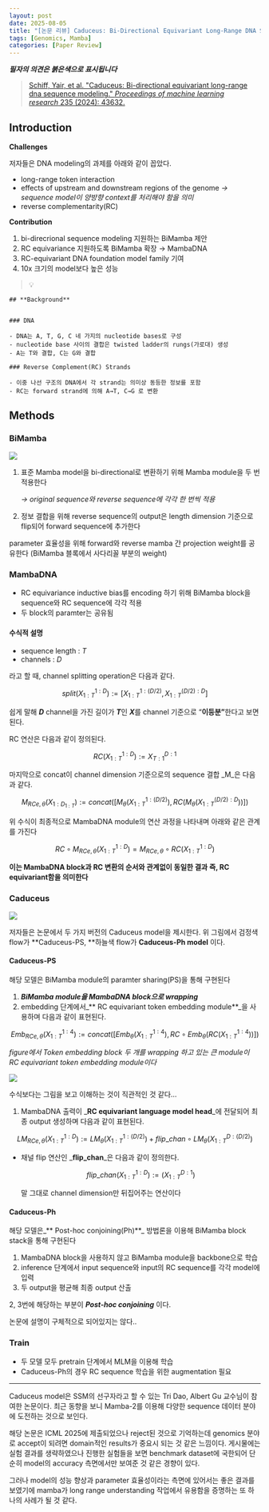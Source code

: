 ```yaml
---
layout: post
date: 2025-08-05
title: "[논문 리뷰] Caduceus: Bi-Directional Equivariant Long-Range DNA Sequence Modeling"
tags: [Genomics, Mamba]
categories: [Paper Review]
---
```


<span class="notion-red">_**필자의 의견은 붉은색으로 표시됩니다**_</span>


> [Schiff, Yair, et al. "Caduceus: Bi-directional equivariant long-range dna sequence modeling." ](https://pmc.ncbi.nlm.nih.gov/articles/PMC12189541/)[_Proceedings of machine learning research_](https://pmc.ncbi.nlm.nih.gov/articles/PMC12189541/)[ 235 (2024): 43632.](https://pmc.ncbi.nlm.nih.gov/articles/PMC12189541/)



## Introduction


**Challenges**


저자들은 DNA modeling의 과제를 아래와 같이 꼽았다.

- long-range token interaction
- effects of upstream and downstream regions of the genome 
_→ sequence model이 양방향 context를 처리해야 함을 의미_
- reverse complementarity(RC)

**Contribution**

1. bi-direcrional sequence modeling 지원하는 BiMamba 제안
1. RC equivariance 지원하도록 BiMamba 확장 → MambaDNA
1. RC-equivariant DNA foundation model family 기여
1. 10x 크기의 model보다 높은 성능

> 💡 


	## **Background**


	### DNA

	- DNA는 A, T, G, C 네 가지의 nucleotide bases로 구성
	- nucleotide base 사이의 결합은 twisted ladder의 rungs(가로대) 생성
	- A는 T와 결합, C는 G와 결합

	### Reverse Complement(RC) Strands

	- 이중 나선 구조의 DNA에서 각 strand는 의미상 동등한 정보를 포함
	- RC는 forward strand에 의해 A→T, C→G 로 변환


## Methods



### BiMamba


![](https://prod-files-secure.s3.us-west-2.amazonaws.com/542b861c-36a8-4051-84e5-8804b6728dba/2c247d59-7815-4980-99f0-8f0d21f445a7/image.png?X-Amz-Algorithm=AWS4-HMAC-SHA256&X-Amz-Content-Sha256=UNSIGNED-PAYLOAD&X-Amz-Credential=ASIAZI2LB466YERWBGMN%2F20250916%2Fus-west-2%2Fs3%2Faws4_request&X-Amz-Date=20250916T090129Z&X-Amz-Expires=3600&X-Amz-Security-Token=IQoJb3JpZ2luX2VjEBEaCXVzLXdlc3QtMiJIMEYCIQC4uDX64VUwcnBMYE7pqoJvipqvzv0NrAITo3UGNW80GAIhAOt1pSxg0swM4jMKBEq7lePV%2FtK6MTPqLJzHIHFYZa6XKogECIr%2F%2F%2F%2F%2F%2F%2F%2F%2F%2FwEQABoMNjM3NDIzMTgzODA1IgxE3hpF6LZo%2BsMEMmoq3APsGPlON5uR8pBwx0wExF6eWT0uOT60AIa8NA67myzqrCnSDw%2FbX4L6XbxCAvWauaCa2g4%2FgxQIzoyCwcG9VD7TRae949g%2Frgs0SvzZ%2FJvEiRNbiGlGvBPA5zp87T8YvPCqXjJY7s6cPxwX%2FIpMUnV2uZXR3mHmw17l7NZyKax3c8WygXY34ASQcYDY0XOmqGVWGdQXzakqmJpGppps7UqikRNCe3embqR8Sn%2BZi8rdDktruwxY4gIb7hiWQOmUYG4JIC%2FCrN5KwGY0QyjuingFL4aphZt6nRVrzIFw8AZ11h%2FFceKLHRFq4g2ZNVNmU0Pqx8yoy9JcE2xg9L8DaXh3Hrrb9gwCwAqCGwmK9aW8j3jYQ4eJoO6WYIQwKmm8aKSqgtYChrFyjxxFhvC%2BYx0tzqcNo6hhl5AqoAfTItlWQGZldL6f6USOufxrQvALS1EZ5tjDZAt%2FXp12BTcZ39%2FjvenuZuQl6FvyrQAv4q8tL6kyV62vo1MT0CaGbLm72DP0KWKssPUBILQyUxXbgRrPPcdarR8mtE3ED56kaEXaVx3Rfolslzbpo3bGDEkKkRXq1J%2Bprcbcch9F8NN%2BoAA1vTU0KUUJDzTh3vkKuPH6HNuOCVXgEJlvl0NTBjC4xqTGBjqkAezRWeL%2Bo7ghnojg9BvDIdl6t7Khx1pmYDF%2FqQFVcUyHB8eX2XTohoqWmBc8uWNKZ8RkUksZpdY6lnRkJjEX%2FODR8Ud8rQ7mpPapjglj2YiV4RUzTFZoXQUvZHp1nbNKeQxqJ6IEp42X7w38dtIQ1qzp0KxqnNu9eTAdftANPIU0CSB%2BX0HBQvETL0lpMmfaSaqdrCF0dgp8zLrH0SiyoQH%2B8hsa&X-Amz-Signature=4fa089d513c553c01e41f64370d0ba87d167fb56a24f413388c56c985ecbc0c8&X-Amz-SignedHeaders=host&x-amz-checksum-mode=ENABLED&x-id=GetObject)

1. 표준 Mamba model을 bi-directional로 변환하기 위해 Mamba module을 두 번 적용한다

	_→ original sequence와 reverse sequence에 각각 한 번씩 적용_

1. 정보 결합을 위해 reverse sequence의 output은 length dimension 기준으로 flip되어 forward sequence에 추가한다

parameter 효율성을 위해 forward와 reverse mamba 간 projection weight를 공유한다 (BiMamba 블록에서 사다리꼴 부분의 weight)



### MambaDNA

- RC equivariance inductive bias를 encoding 하기 위해 BiMamba block을 sequence와 RC sequence에 각각 적용
- 두 block의 paramter는 공유됨


#### 수식적 설명

- sequence length : _T_
- channels : _D_

라고 할 때,  channel splitting operation은 다음과 같다.


$$
split(X^{1:D}_{1:T}):=[X^{1:(D/2)}_{1:T},X^{(D/2):D}_{1:T}]
$$


<span class="notion-red">쉽게 말해 </span><span class="notion-red">_**D**_</span><span class="notion-red"> channel을 가진 길이가 </span><span class="notion-red">_**T**_</span><span class="notion-red">인 </span><span class="notion-red">_**X**_</span><span class="notion-red">를 channel 기준으로 “</span><span class="notion-red">**이등분”**</span><span class="notion-red">한다고 보면 된다.</span>


RC 연산은 다음과 같이 정의된다.


$$
RC(X^{1:D}_{1:T}):=X^{D:1}_{T:1}
$$


마지막으로 concat이 channel dimension 기준으로의 sequence 결합 _M_은 다음과 같다.


$$
M_{RCe,\theta}(X_{1:D_{1:T}}):=concat([M_{\theta}(X^{1:(D/2)}_{1:T}),RC(M_{\theta}(X^{(D/2):D}_{1:T}))])
$$


위 수식이 최종적으로 MambaDNA module의 연산 과정을 나타내며 아래와 같은 관계를 가진다


$$
RC\circ M_{RCe,\theta}(X^{1:D}_{1:T}) = M_{RCe,\theta} \circ RC(X^{1:D}_{1:T})
$$


**이는 MambaDNA block과 RC 변환의 순서와 관계없이 동일한 결과 즉, RC equivariant함을 의미한다**



### Caduceus


![](https://prod-files-secure.s3.us-west-2.amazonaws.com/542b861c-36a8-4051-84e5-8804b6728dba/f94a60d7-8145-473b-aef9-7c68d3ec604a/image.png?X-Amz-Algorithm=AWS4-HMAC-SHA256&X-Amz-Content-Sha256=UNSIGNED-PAYLOAD&X-Amz-Credential=ASIAZI2LB466YERWBGMN%2F20250916%2Fus-west-2%2Fs3%2Faws4_request&X-Amz-Date=20250916T090129Z&X-Amz-Expires=3600&X-Amz-Security-Token=IQoJb3JpZ2luX2VjEBEaCXVzLXdlc3QtMiJIMEYCIQC4uDX64VUwcnBMYE7pqoJvipqvzv0NrAITo3UGNW80GAIhAOt1pSxg0swM4jMKBEq7lePV%2FtK6MTPqLJzHIHFYZa6XKogECIr%2F%2F%2F%2F%2F%2F%2F%2F%2F%2FwEQABoMNjM3NDIzMTgzODA1IgxE3hpF6LZo%2BsMEMmoq3APsGPlON5uR8pBwx0wExF6eWT0uOT60AIa8NA67myzqrCnSDw%2FbX4L6XbxCAvWauaCa2g4%2FgxQIzoyCwcG9VD7TRae949g%2Frgs0SvzZ%2FJvEiRNbiGlGvBPA5zp87T8YvPCqXjJY7s6cPxwX%2FIpMUnV2uZXR3mHmw17l7NZyKax3c8WygXY34ASQcYDY0XOmqGVWGdQXzakqmJpGppps7UqikRNCe3embqR8Sn%2BZi8rdDktruwxY4gIb7hiWQOmUYG4JIC%2FCrN5KwGY0QyjuingFL4aphZt6nRVrzIFw8AZ11h%2FFceKLHRFq4g2ZNVNmU0Pqx8yoy9JcE2xg9L8DaXh3Hrrb9gwCwAqCGwmK9aW8j3jYQ4eJoO6WYIQwKmm8aKSqgtYChrFyjxxFhvC%2BYx0tzqcNo6hhl5AqoAfTItlWQGZldL6f6USOufxrQvALS1EZ5tjDZAt%2FXp12BTcZ39%2FjvenuZuQl6FvyrQAv4q8tL6kyV62vo1MT0CaGbLm72DP0KWKssPUBILQyUxXbgRrPPcdarR8mtE3ED56kaEXaVx3Rfolslzbpo3bGDEkKkRXq1J%2Bprcbcch9F8NN%2BoAA1vTU0KUUJDzTh3vkKuPH6HNuOCVXgEJlvl0NTBjC4xqTGBjqkAezRWeL%2Bo7ghnojg9BvDIdl6t7Khx1pmYDF%2FqQFVcUyHB8eX2XTohoqWmBc8uWNKZ8RkUksZpdY6lnRkJjEX%2FODR8Ud8rQ7mpPapjglj2YiV4RUzTFZoXQUvZHp1nbNKeQxqJ6IEp42X7w38dtIQ1qzp0KxqnNu9eTAdftANPIU0CSB%2BX0HBQvETL0lpMmfaSaqdrCF0dgp8zLrH0SiyoQH%2B8hsa&X-Amz-Signature=128a18126413b5ef078e708134dbd4a92b280d754f94c576509c3d6302da0e12&X-Amz-SignedHeaders=host&x-amz-checksum-mode=ENABLED&x-id=GetObject)


저자들은 논문에서 두 가지 버전의 Caduceus model을 제시한다. 위 그림에서 검정색 flow가 **Caduceus-PS, **하늘색 flow가 **Caduceus-Ph model** 이다.



#### Caduceus-PS


해당 모델은 BiMamba module의 paramter sharing(PS)을 통해 구현된다

1. _**BiMamba module을 MambaDNA block으로 wrapping**_
1. embedding 단계에서_** RC equivariant token embedding module**_을 사용하며 다음과 같이 표현된다.

$$
Emb_{RCe,\theta}(X^{1:4}_{1:T}):=concat([Emb_{\theta}(X^{1:4}_{1:T}),RC \circ Emb_{\theta}(RC(X^{1:4}_{1:T}))])
$$


_figure에서 Token embedding block 두 개를 wrapping 하고 있는 큰 module이 RC equivariant token embedding module이다_


![](https://prod-files-secure.s3.us-west-2.amazonaws.com/542b861c-36a8-4051-84e5-8804b6728dba/b175e4da-71eb-4e91-8c23-a06dabe673c9/image.png?X-Amz-Algorithm=AWS4-HMAC-SHA256&X-Amz-Content-Sha256=UNSIGNED-PAYLOAD&X-Amz-Credential=ASIAZI2LB466YERWBGMN%2F20250916%2Fus-west-2%2Fs3%2Faws4_request&X-Amz-Date=20250916T090130Z&X-Amz-Expires=3600&X-Amz-Security-Token=IQoJb3JpZ2luX2VjEBEaCXVzLXdlc3QtMiJIMEYCIQC4uDX64VUwcnBMYE7pqoJvipqvzv0NrAITo3UGNW80GAIhAOt1pSxg0swM4jMKBEq7lePV%2FtK6MTPqLJzHIHFYZa6XKogECIr%2F%2F%2F%2F%2F%2F%2F%2F%2F%2FwEQABoMNjM3NDIzMTgzODA1IgxE3hpF6LZo%2BsMEMmoq3APsGPlON5uR8pBwx0wExF6eWT0uOT60AIa8NA67myzqrCnSDw%2FbX4L6XbxCAvWauaCa2g4%2FgxQIzoyCwcG9VD7TRae949g%2Frgs0SvzZ%2FJvEiRNbiGlGvBPA5zp87T8YvPCqXjJY7s6cPxwX%2FIpMUnV2uZXR3mHmw17l7NZyKax3c8WygXY34ASQcYDY0XOmqGVWGdQXzakqmJpGppps7UqikRNCe3embqR8Sn%2BZi8rdDktruwxY4gIb7hiWQOmUYG4JIC%2FCrN5KwGY0QyjuingFL4aphZt6nRVrzIFw8AZ11h%2FFceKLHRFq4g2ZNVNmU0Pqx8yoy9JcE2xg9L8DaXh3Hrrb9gwCwAqCGwmK9aW8j3jYQ4eJoO6WYIQwKmm8aKSqgtYChrFyjxxFhvC%2BYx0tzqcNo6hhl5AqoAfTItlWQGZldL6f6USOufxrQvALS1EZ5tjDZAt%2FXp12BTcZ39%2FjvenuZuQl6FvyrQAv4q8tL6kyV62vo1MT0CaGbLm72DP0KWKssPUBILQyUxXbgRrPPcdarR8mtE3ED56kaEXaVx3Rfolslzbpo3bGDEkKkRXq1J%2Bprcbcch9F8NN%2BoAA1vTU0KUUJDzTh3vkKuPH6HNuOCVXgEJlvl0NTBjC4xqTGBjqkAezRWeL%2Bo7ghnojg9BvDIdl6t7Khx1pmYDF%2FqQFVcUyHB8eX2XTohoqWmBc8uWNKZ8RkUksZpdY6lnRkJjEX%2FODR8Ud8rQ7mpPapjglj2YiV4RUzTFZoXQUvZHp1nbNKeQxqJ6IEp42X7w38dtIQ1qzp0KxqnNu9eTAdftANPIU0CSB%2BX0HBQvETL0lpMmfaSaqdrCF0dgp8zLrH0SiyoQH%2B8hsa&X-Amz-Signature=67dc0833c62b5f0abfe08c95d947bc4058ebd246eef516a29191940f17883f45&X-Amz-SignedHeaders=host&x-amz-checksum-mode=ENABLED&x-id=GetObject)


<span class="notion-red">수식보다는 그림을 보고 이해하는 것이 직관적인 것 같다…</span>

1. MambaDNA 출력이 _**RC equivariant language model head**_에 전달되어 최종 output 생성하며 다음과 같이 표현된다.

$$
LM_{RCe,\theta}(X^{1:D}_{1:T}):= LM_{\theta}(X^{1:(D/2)}_{1:T})+flip\_chan\circ LM_{\theta}(X^{D:(D/2)}_{1:T})
$$

- 채널 flip 연산인 _**flip\_chan**_은 다음과 같이 정의한다.

	$$
	flip\_chan(X^{1:D}_{1:T}):=(X^{D:1}_{1:T})
	$$


	말 그대로 channel dimension만 뒤집어주는 연산이다



#### Caduceus-Ph


해당 모델은_** Post-hoc conjoining(Ph)**_ 방법론을 이용해 BiMamba block stack을 통해 구현된다

1. MambaDNA block을 사용하지 않고 BiMamba module을 backbone으로 학습
1. inference 단계에서 input sequence와 input의 RC sequence를 각각 model에 입력
1. 두 output을 평균해 최종 output 산출

2, 3번에 해당하는 부분이 _**Post-hoc conjoining**_ 이다.


<span class="notion-red">논문에 설명이 구체적으로 되어있지는 않다..</span>



### Train

- 두 모델 모두 pretrain 단계에서 MLM을 이용해 학습
- Caduceus-Ph의 경우 RC sequence 학습을 위한 augmentation 필요

---


<span class="notion-red">Caduceus model은 SSM의 선구자라고 할 수 있는 Tri Dao, Albert Gu 교수님이 참여한 논문이다. 최근 동향을 보니 Mamba-2를 이용해 다양한 sequence 데이터 분야에 도전하는 것으로 보인다.</span>


<span class="notion-red">해당 논문은 ICML 2025에 제출되었으나 reject된 것으로 기억하는데 genomics 분야로 accept이 되려면 domain적인 results가 중요시 되는 것 같은 느낌이다. 게시물에는 실험 결과를 생략하였으나 진행한 실험들을 보면 benchmark dataset에 국한되어 단순히 model의 accuracy 측면에서만 보여준 것 같은 경향이 있다.</span>


<span class="notion-red">그러나 model의 성능 향상과 parameter 효율성이라는 측면에 있어서는 좋은 결과를 보였기에 mamba가 long range understanding 작업에서 유용함을 증명하는 또 하나의 사례가 될 것 같다.</span>

